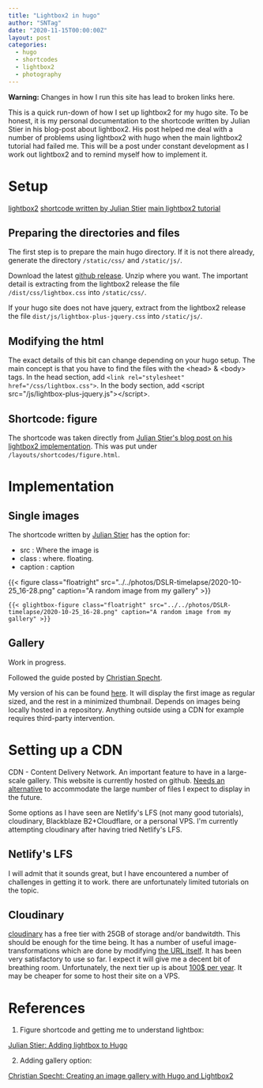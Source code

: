 ```yaml
---
title: "Lightbox2 in hugo"
author: "SNTag"
date: "2020-11-15T00:00:00Z"
layout: post
categories:
  - hugo
  - shortcodes
  - lightbox2
  - photography
---
```


**Warning:** Changes in how I run this site has lead to broken links here.

This is a quick run-down of how I set up lightbox2 for my hugo site. To be honest, it is my personal documentation to the shortcode written by Julian Stier in his blog-post about lightbox2. His post helped me deal with a number of problems using lightbox2 with hugo when the main lightbox2 tutorial had failed me. This will be a post under constant development as I work out lightbox2 and to remind myself how to implement it.

# Setup

[lightbox2](https://lokeshdhakar.com/projects/lightbox2/)
[shortcode written by Julian Stier](https://julianstier.com/posts/2020/03/hugo-and-lightbox/)
[main lightbox2 tutorial](https://lokeshdhakar.com/projects/lightbox2/)

## Preparing the directories and files

The first step is to prepare the main hugo directory. If it is not there already, generate the directory `/static/css/` and `/static/js/`.

Download the latest [github release](https://github.com/lokesh/lightbox2/releases). Unzip where you want. The important detail is extracting from the lightbox2 release the file `/dist/css/lightbox.css` into `/static/css/`.

If your hugo site does not have jquery, extract from the lightbox2 release the file `dist/js/lightbox-plus-jquery.css` into `/static/js/`.

## Modifying the html

The exact details of this bit can change depending on your hugo setup. The main concept is that you have to find the files with the \<head\> \& \<body\> tags. In the head section, add `<link rel="stylesheet" href="/css/lightbox.css">`. In the body section, add \<script src="/js/lightbox-plus-jquery.js"\>\<\/script\>.

## Shortcode: figure

The shortcode was taken directly from [Julian Stier's blog post on his lightbox2 implementation](https://julianstier.com/posts/2020/03/hugo-and-lightbox/). This was put under `/layouts/shortcodes/figure.html`.


# Implementation

## Single images

The shortcode written by [Julian Stier](https://julianstier.com/posts/2020/03/hugo-and-lightbox/) has the option for:

- src : Where the image is
- class : where. floating.
- caption : caption

\{\{\< figure class="floatright" src="../../photos/DSLR-timelapse/2020-10-25_16-28.png" caption="A random image from my gallery" \>\}\}

```
{{< glightbox-figure class="floatright" src="../../photos/DSLR-timelapse/2020-10-25_16-28.png" caption="A random image from my gallery" >}}
```

## Gallery

Work in progress.

Followed the guide posted by [Christian Specht](https://christianspecht.de/2020/08/10/creating-an-image-gallery-with-hugo-and-lightbox2/).

My version of his can be found
[here](https://github.com/SNTag/blog-hugo/blob/master/layouts/shortcodes/gallery2.html). It will
display the first image as regular sized, and the rest in a minimized thumbnail. Depends on images being locally hosted in a repository. Anything outside using a CDN for example requires third-party intervention.

# Setting up a CDN

CDN - Content Delivery Network. An important feature to have in a large-scale gallery. This website
is currently hosted on github. [Needs an alternative](https://www.reddit.com/r/gohugo/comments/jxv2vq/making_my_own_instagram_in_hugo/) to accommodate the large number of files I expect
to display in the future.

Some options as I have seen are Netlify's LFS (not many good tutorials), cloudinary, Blackblaze B2+Cloudflare, or a personal VPS. I'm currently attempting cloudinary after having tried Netlify's LFS.

## Netlify's LFS

I will admit that it sounds great, but I have encountered a number of challenges in getting it to work. there are unfortunately limited tutorials on the topic.

## Cloudinary

[cloudinary](https://cloudinary.com/pricing) has a free tier with 25GB of storage and/or
bandwitdth. This should be enough for the time being. It has a number of useful
image-transformations which are done by modifying [the URL
itself](https://cloudinary.com/documentation/image_transformations). It has been very satisfactory
to use so far. I expect it will give me a decent bit of breathing room. Unfortunately,
the next tier up is about [100$ per year](https://cloudinary.com/pricing). It may be cheaper for some to host their site on a VPS.

# References

1. Figure shortcode and getting me to understand lightbox:

[Julian Stier: Adding lightbox to Hugo](https://julianstier.com/posts/2020/03/hugo-and-lightbox/)


2. Adding gallery option:

[Christian Specht: Creating an image gallery with Hugo and Lightbox2](https://christianspecht.de/2020/08/10/creating-an-image-gallery-with-hugo-and-lightbox2/)

